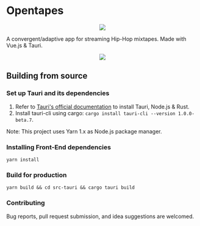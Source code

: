 # Opentapes

<p align="center">
<img src="https://img.shields.io/badge/version-0.1.0-blue">
</p>

A convergent/adaptive app for streaming Hip-Hop mixtapes. Made with Vue.js & Tauri.

<p align="center">
  <img src="https://codeberg.org/xaviers/Opentapes/media/branch/main/screenshot.png"/>
</p>

## Building from source
### Set up Tauri and its dependencies
1. Refer to [Tauri's official documentation](https://tauri.studio/en/docs/getting-started/intro) to install Tauri, Node.js & Rust.
2. Install tauri-cli using cargo: `cargo install tauri-cli --version 1.0.0-beta.7`.

Note: This project uses Yarn 1.x as Node.js package manager.

### Installing Front-End dependencies
```
yarn install
```

### Build for production
```
yarn build && cd src-tauri && cargo tauri build
```

### Contributing

Bug reports, pull request submission, and idea suggestions are welcomed.
